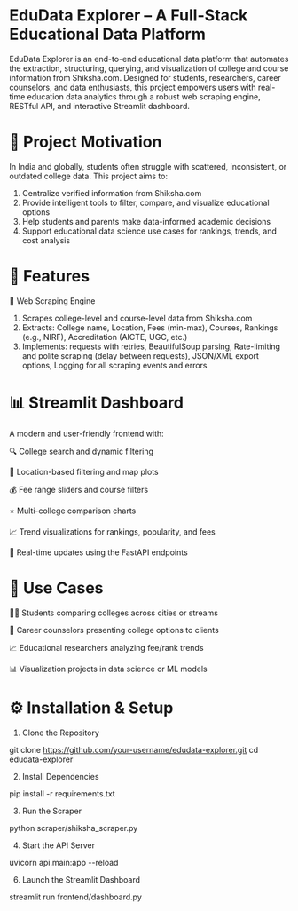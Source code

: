 # EduData Explorer – A Full-Stack Educational Data Platform

EduData Explorer is an end-to-end educational data platform that automates the extraction, structuring, querying, and visualization of college and course information from Shiksha.com. Designed for students, researchers, career counselors, and data enthusiasts, this project empowers users with real-time education data analytics through a robust web scraping engine, RESTful API, and interactive Streamlit dashboard.

# 🎯 Project Motivation

In India and globally, students often struggle with scattered, inconsistent, or outdated college data. This project aims to:
1) Centralize verified information from Shiksha.com
2) Provide intelligent tools to filter, compare, and visualize educational options
3) Help students and parents make data-informed academic decisions
4) Support educational data science use cases for rankings, trends, and cost analysis

# 🚀 Features

🧾 Web Scraping Engine

1) Scrapes college-level and course-level data from Shiksha.com
2) Extracts: College name, Location, Fees (min-max), Courses, Rankings (e.g., NIRF), Accreditation (AICTE, UGC, etc.)
3) Implements: requests with retries, BeautifulSoup parsing, Rate-limiting and polite scraping (delay between requests), JSON/XML export options, Logging for all scraping events and errors

# 📊 Streamlit Dashboard

A modern and user-friendly frontend with:

🔍 College search and dynamic filtering

📍 Location-based filtering and map plots

💰 Fee range sliders and course filters

⭐ Multi-college comparison charts

📈 Trend visualizations for rankings, popularity, and fees

🔄 Real-time updates using the FastAPI endpoints

# 📌 Use Cases

🧑‍🎓 Students comparing colleges across cities or streams

🏫 Career counselors presenting college options to clients

📈 Educational researchers analyzing fee/rank trends

📊 Visualization projects in data science or ML models

# ⚙️ Installation & Setup

1. Clone the Repository
   
git clone https://github.com/your-username/edudata-explorer.git
cd edudata-explorer

2. Install Dependencies
   
pip install -r requirements.txt

3. Run the Scraper
   
python scraper/shiksha_scraper.py

4. Start the API Server
   
uvicorn api.main:app --reload

6. Launch the Streamlit Dashboard
   
streamlit run frontend/dashboard.py
